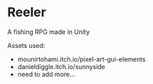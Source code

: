 # Reeler
A fishing RPG made in Unity

Assets used:
- mounirtohami.itch.io/pixel-art-gui-elements
- danieldiggle.itch.io/sunnyside
- need to add more...
